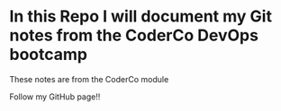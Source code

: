 # In this Repo I will document my Git notes from the CoderCo DevOps bootcamp

These notes are from the CoderCo module

Follow my GitHub page!!
